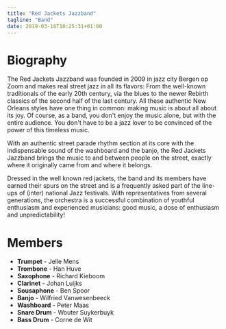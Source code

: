 ```yaml
---
title: "Red Jackets Jazzband"
tagline: "Band"
date: 2019-03-16T10:25:31+01:00
---
```


# Biography
The Red Jackets Jazzband was founded in 2009 in jazz city Bergen op Zoom and makes real street jazz in all its flavors: From the well-known traditionals of the early 20th century, via the blues to the newer Rebirth classics of the second half of the last century.
All these authentic New Orleans styles have one thing in common: making music is about all about its joy. Of course, as a band, you don't enjoy the music alone, but with the entire audience. You don't have to be a jazz lover to be convinced of the power of this timeless music.

With an authentic street parade rhythm section at its core with the indispensable sound of the washboard and the banjo, the Red Jackets Jazzband brings the music to and between people on the street, exactly where it originally came from and where it belongs.

Dressed in the well known red jackets, the band and its members have earned their spurs on the street and is a frequently asked part of the line-ups of (inter) national Jazz festivals. With representatives from several generations, the orchestra is a successful combination of youthful enthusiasm and experienced musicians: good music, a dose of enthusiasm and unpredictability!

# Members
* **Trumpet** - Jelle Mens
* **Trombone** - Han Huve
* **Saxophone** - Richard Kieboom
* **Clarinet** - Johan Luijks
* **Sousaphone** - Ben Spoor
* **Banjo** - Wilfried Vanwesenbeeck
* **Washboard** - Peter Maas
* **Snare Drum** - Wouter Suykerbuyk
* **Bass Drum** - Corne de Wit
